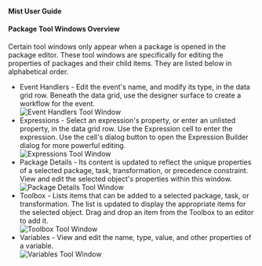 #### Mist User Guide
#### Package Tool Windows Overview

Certain tool windows only appear when a package is opened in the package editor. These tool windows are specifically for editing the properties of packages and their child items. They are listed below in alphabetical order.

* Event Handlers - Edit the event's name, and modify its type, in the data 
grid row. Beneath the data grid, use the designer surface to create a workflow 
for the event. <br>
![Event Handlers Tool Window](https://varigencecom.blob.core.windows.net/images-mistdocumentation-editoroverviews/EventHandlers1.png)
* Expressions - Select an expression's property, or enter an unlisted property, in the data grid row. Use the Expression cell to enter the expression. Use the cell's dialog button to open the Expression Builder dialog for more powerful editing.<br>
![Expressions Tool Window](https://varigencecom.blob.core.windows.net/images-mistdocumentation-editoroverviews/Expressions1.png)
* Package Details - Its content is updated to reflect the unique properties of a selected package, task, transformation, or precedence constraint. View and edit the selected object's properties within this window.<br>
![Package Details Tool Window](https://varigencecom.blob.core.windows.net/images-mistdocumentation-editoroverviews/PackageDetails1.png)
* Toolbox - Lists items that can be added to a selected package, task, or transformation. The list is updated to display the appropriate items for the selected object. Drag and drop an item from the Toolbox to an editor to add it.<br>
![Toolbox Tool Window](https://varigencecom.blob.core.windows.net/images-mistdocumentation-editoroverviews/Toolbox1.png)
* Variables - View and edit the name, type, value, and other properties of a variable.<br>
![Variables Tool Window](https://varigencecom.blob.core.windows.net/images-mistdocumentation-editoroverviews/Variables1.png)

